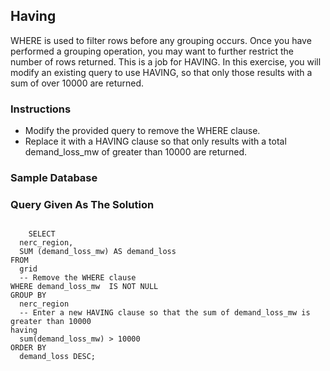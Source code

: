 ## Having
WHERE is used to filter rows before any grouping occurs. Once you have performed a grouping operation, you may want to further restrict the number of rows returned. This is a job for HAVING. In this exercise, you will modify an existing query to use HAVING, so that only those results with a sum of over 10000 are returned.

### Instructions
- Modify the provided query to remove the WHERE clause.
- Replace it with a HAVING clause so that only results with a total demand_loss_mw of greater than 10000 are returned.

### Sample Database

### Query Given As The Solution
<section>
    <pre><code>
    SELECT 
  nerc_region, 
  SUM (demand_loss_mw) AS demand_loss 
FROM 
  grid 
  -- Remove the WHERE clause
WHERE demand_loss_mw  IS NOT NULL
GROUP BY 
  nerc_region 
  -- Enter a new HAVING clause so that the sum of demand_loss_mw is greater than 10000
having 
  sum(demand_loss_mw) > 10000 
ORDER BY 
  demand_loss DESC;
  </code></pre>
</section>